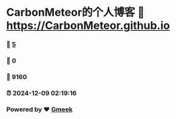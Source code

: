 # CarbonMeteor的个人博客 :link: https://CarbonMeteor.github.io 
### :page_facing_up: [5](https://CarbonMeteor.github.io/tag.html) 
### :speech_balloon: 0 
### :hibiscus: 9160 
### :alarm_clock: 2024-12-09 02:19:16 
### Powered by :heart: [Gmeek](https://github.com/Meekdai/Gmeek)

